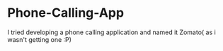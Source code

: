 # Phone-Calling-App
I tried developing a phone calling application and named it Zomato( as i wasn't getting one :P)

